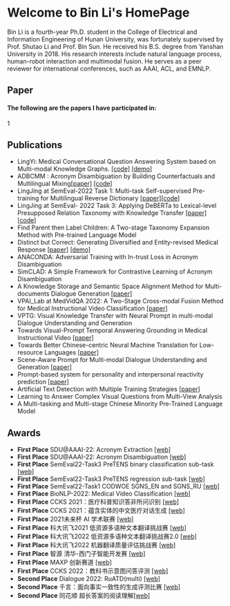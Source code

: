 # Welcome to Bin Li's HomePage


Bin Li is a fourth-year Ph.D. student in the College of Electrical and Information Engineering of Hunan University, was fortunately supervised by Prof. Shutao Li and Prof. Bin Sun. He received his B.S. degree from Yanshan University in 2018. His research interests include natural language process, human-robot interaction and multimodal fusion. He serves as a peer reviewer for international conferences, such as AAAI, ACL, and EMNLP.

## Paper

#### The following are the papers I have participated in:
1

## Publications

- LingYi: Medical Conversational Question Answering System based on Multi-modal Knowledge Graphs. [[code]](https://github.com/WENGSYX/LingYi) [[demo]](http://kg.wengsyx.com/)
- ADBCMM : Acronym Disambiguation by Building Counterfactuals and Multilingual Mixing[[paper]](http://ceur-ws.org/Vol-3164/paper20.pdf) [[code]](https://github.com/WENGSYX/ADBCMM)
- LingJing at SemEval-2022 Task 1: Multi-task Self-supervised Pre-training for Multilingual Reverse Dictionary [[paper]](https://aclanthology.org/2022.semeval-1.4/)[[code]](https://github.com/WENGSYX/Semeval/tree/main/1)
- LingJing at SemEval- 2022 Task 3: Applying DeBERTa to Lexical-level Presupposed Relation Taxonomy with Knowledge Transfer [[paper]](https://aclanthology.org/2022.semeval-1.30/)[[code]](https://github.com/WENGSYX/Semeval/tree/main/3)
- Find Parent then Label Children: A Two-stage Taxonomy Expansion Method with Pre-trained Language Model 
- Distinct but Correct: Generating Diversified and Entity-revised Medical Response [[paper]](https://arxiv.org/abs/2108.01266) [[demo]](http://med.wengsyx.com/)
- ANACONDA: Adversarial Training with In-trust Loss in Acronym Disambiguation
- SimCLAD: A Simple Framework for Contrastive Learning of Acronym Disambiguation
- A Knowledge Storage and Semantic Space Alignment Method for Multi-documents Dialogue Generation [[paper]](https://aclanthology.org/2022.dialdoc-1.14/)
- VPAI_Lab at MedVidQA 2022: A Two-Stage Cross-modal Fusion Method for Medical Instructional Video Classification [[paper]](https://aclanthology.org/2022.bionlp-1.21/)
- VPTG: Visual Knowledge Transfer with Neural Prompt in multi-modal Dialogue Understanding and Generation
- Towards Visual-Prompt Temporal Answering Grounding in Medical Instructional Video [[paper]](https://arxiv.org/abs/2203.06667)
- Towards Better Chinese-centric Neural Machine Translation for Low-resource Languages [[paper]](https://arxiv.org/abs/2204.04344)
- Scene-Aware Prompt for Multi-modal Dialogue Understanding and Generation [[paper]](https://arxiv.org/abs/2207.01823)
- Prompt-based system for personality and interpersonal reactivity prediction [[paper]](https://www.softwareimpacts.com/article/S2665-9638(22)00040-9/fulltext#:~:text=The%20prompt-based%20method%20consists%20of%20a%20pre-trained%20model,and%20interpersonal%20reactivity%20prediction.%206.%20Publications%20and%20impacts)
- Artificial Text Detection with Multiple Training Strategies [[paper]](https://www.dialog-21.ru/media/5777/libplusetal104.pdf)
- Learning to Answer Complex Visual Questions from Multi-View Analysis
- A Multi-tasking and Multi-stage Chinese Minority Pre-Trained Language Model


## Awards

- **First Place**   SDU@AAAI-22:  Acronym Extraction [[web]](https://competitions.codalab.org/competitions/34925)
- **First Place**   SDU@AAAI-22:  Acronym Disambiguation [[web]](https://competitions.codalab.org/competitions/34899)
- **First Place**   SemEval22-Task3 PreTENS binary classification sub-task [[web]](https://codalab.lisn.upsaclay.fr/competitions/1292#results)
- **First Place**   SemEval22-Task3 PreTENS regression sub-task [[web]](https://codalab.lisn.upsaclay.fr/competitions/1290)
- **First Place**   SemEval22-Task1 CODWOE SGNS_EN and SGNS_RU [[web]](https://competitions.codalab.org/competitions/34022)
- **First Place**   BioNLP-2022:   Medical Video Classification [[web]](https://codalab.lisn.upsaclay.fr/competitions/1058)
- **First Place**   CCKS 2021：医疗科普知识答非所问识别 [[web]](https://www.biendata.xyz/competition/ccks_2021_tencentmedical_2/)
- **First Place**   CCKS 2021：蕴含实体的中文医疗对话生成 [[web]](https://www.biendata.xyz/competition/ccks_2021_mdg/)
- **First Place**   2021未来杯 AI 学术联赛 [[web]](https://ai.futurelab.tv/contest_detail/22)
- **First Place**  科大讯飞2021 低资源多语种文本翻译挑战赛 [[web]](http://challenge.xfyun.cn/topic/info?type=multi-language-2021)
- **First Place**  科大讯飞2022 低资源多语种文本翻译挑战赛2.0 [[web]](https://challenge.xfyun.cn/topic/info?type=multi-language-2022)
- **First Place**  科大讯飞2022 机器翻译质量评估挑战赛 [[web]](https://challenge.xfyun.cn/topic/info?type=translation-quality)
- **First Place**  智源 清华-西门子智能开发赛 [[web]](https://www.biendata.xyz/competition/qhxmz/)
- **First Place**  MAXP 创新赛道 [[web]](https://www.biendata.xyz/competition/maxp_innovation/)
- **First Place**  CCKS 2022：教科书示意图问答评测 [[web]](https://www.biendata.xyz/competition/ccks2022dqa/)
- **Second Place** Dialogue 2022: RuATD(multi) [[web]](https://www.kaggle.com/c/ruatd-2022-multi-task/leaderboard)
- **Second Place** 千言：面向事实一致性的生成评测比赛 [[web]](https://aistudio.baidu.com/aistudio/competition/detail/105/0/leaderboard)
- **Second Place** 同花顺 超长答案的阅读理解[[web]](http://contest.aicubes.cn/#/detail?topicId=25)

